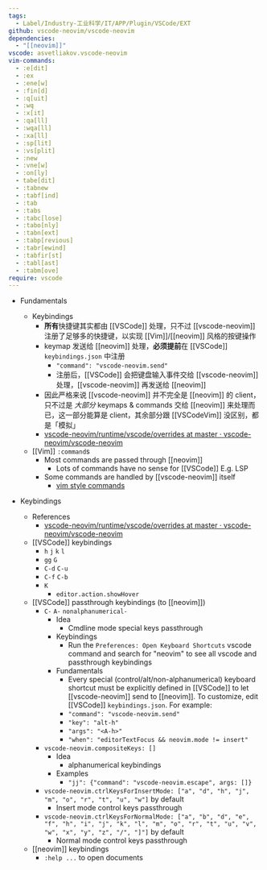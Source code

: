 ```yaml
---
tags:
  - Label/Industry-工业科学/IT/APP/Plugin/VSCode/EXT
github: vscode-neovim/vscode-neovim
dependencies:
  - "[[neovim]]"
vscode: asvetliakov.vscode-neovim
vim-commands:
  - :e[dit]
  - :ex
  - :ene[w]
  - :fin[d]
  - :q[uit]
  - :wq
  - :x[it]
  - :qa[ll]
  - :wqa[ll]
  - :xa[ll]
  - :sp[lit]
  - :vs[plit]
  - :new
  - :vne[w]
  - :on[ly]
  - tabe[dit]
  - :tabnew
  - :tabf[ind]
  - :tab
  - :tabs
  - :tabc[lose]
  - :tabo[nly]
  - :tabn[ext]
  - :tabp[revious]
  - :tabr[ewind]
  - :tabfir[st]
  - :tabl[ast]
  - :tabm[ove]
require: vscode
---
```


- Fundamentals
    - Keybindings
        - **所有**快捷键其实都由 [[VSCode]] 处理，只不过 [[vscode-neovim]] 注册了足够多的快捷键，以实现 [[Vim]]/[[neovim]] 风格的按键操作
        - keymap 发送给 [[neovim]] 处理，**必须提前**在 [[VSCode]] `keybindings.json` 中注册
            - `"command": "vscode-neovim.send"`
            - 注册后，[[VSCode]] 会把键盘输入事件交给 [[vscode-neovim]] 处理，[[vscode-neovim]] 再发送给 [[neovim]]
        - 因此严格来说 [[vscode-neovim]] 并不完全是 [[neovim]] 的 client，只不过是 *大部分* keymaps & commands 交给 [[neovim]] 来处理而已，这一部分能算是 client，其余部分跟 [[VSCodeVim]] 没区别，都是「模拟」
        - [vscode-neovim/runtime/vscode/overrides at master · vscode-neovim/vscode-neovim](https://github.com/vscode-neovim/vscode-neovim/tree/master/runtime/vscode/overrides)
    - [[Vim]] `:command`s
        - Most commands are passed through [[neovim]]
            - Lots of commands have no sense for [[VSCode]] E.g. LSP
        - Some commands are handled by [[vscode-neovim]] itself
            - [vim style commands](https://github.com/search?q=repo%3Avscode-neovim%2Fvscode-neovim%20AlterCommand&type=code)

- Keybindings
    - References
        - [vscode-neovim/runtime/vscode/overrides at master · vscode-neovim/vscode-neovim](https://github.com/vscode-neovim/vscode-neovim/tree/master/runtime/vscode/overrides)
    - [[VSCode]] keybindings
        - `h` `j` `k` `l`
        - `gg` `G`
        - `C-d` `C-u`
        - `C-f` `C-b`
        - `K`
            - `editor.action.showHover`
    - [[VSCode]] passthrough keybindings (to [[neovim]])
        - `C-` `A-` `nonalphanumerical-`
            - Idea
                - Cmdline mode special keys passthrough
            - Keybindings
                - Run the `Preferences: Open Keyboard Shortcuts` vscode command and search for "neovim" to see all vscode and passthrough keybindings
            - Fundamentals
                - Every special (control/alt/non-alphanumerical) keyboard shortcut must be explicitly defined in [[VSCode]] to let [[vscode-neovim]] send to [[neovim]]. To customize, edit [[VSCode]] `keybindings.json`. For example:
                - `"command": "vscode-neovim.send"`
                - `"key": "alt-h"`
                - `"args": "<A-h>"`
                - `"when": "editorTextFocus && neovim.mode != insert"`
        - `vscode-neovim.compositeKeys: []`
            - Idea
                - alphanumerical keybindings
            - Examples
                - `"jj": {"command": "vscode-neovim.escape", args: []}`
        - `vscode-neovim.ctrlKeysForInsertMode: ["a", "d", "h", "j", "m", "o", "r", "t", "u", "w"]` by default
            - Insert mode control keys passthrough
        - `vscode-neovim.ctrlKeysForNormalMode: ["a", "b", "d", "e", "f", "h", "i", "j", "k", "l", "m", "o", "r", "t", "u", "v", "w", "x", "y", "z", "/", "]"]` by default
            - Normal mode control keys passthrough
    - [[neovim]] keybindings
        - `:help ...` to open documents
